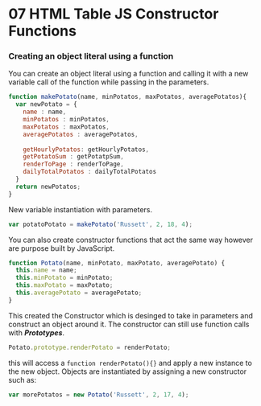 # 07 HTML Table JS Constructor Functions

### Creating an object literal using a function
You can create an object literal using a function and calling it with a new variable call of the function while passing in the parameters.
```js
function makePotato(name, minPotatos, maxPotatos, averagePotatos){
  var newPotato = {
    name : name,
    minPotatos : minPotatos,
    maxPotatos : maxPotatos,
    averagePotatos : averagePotatos,
    
    getHourlyPotatos: getHourlyPotatos,
    getPotatoSum : getPotatpSum,
    renderToPage : renderToPage,
    dailyTotalPotatos : dailyTotalPotatos
  }
  return newPotatos;
}
```
New variable instantiation with parameters.
```js
var potatoPotato = makePotato('Russett', 2, 18, 4);
```
You can also create constructor functions that act the same way however are purpose built by JavaScript.
```js
function Potato(name, minPotato, maxPotato, averagePotato) {
  this.name = name;
  this.minPotato = minPotato;
  this.maxPotato = maxPotato;
  this.averagePotato = averagePotato;
}
```
This created the Constructor which is desinged to take in parameters and construct an object around it.
The constructor can still use function calls with ***Prototypes***.
```js
Potato.prototype.renderPotato = renderPotato;
```
this will access a `function renderPotato(){}` and apply a new instance to the new object.
Objects are instantiated by assigning a new constructor such as: 
```js
var morePotatos = new Potato('Russett', 2, 17, 4);
```
